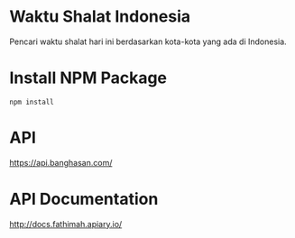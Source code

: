 # Waktu Shalat Indonesia
Pencari waktu shalat hari ini berdasarkan kota-kota yang ada di Indonesia.

# Install NPM Package
```
npm install
```

# API
https://api.banghasan.com/

# API Documentation
http://docs.fathimah.apiary.io/

